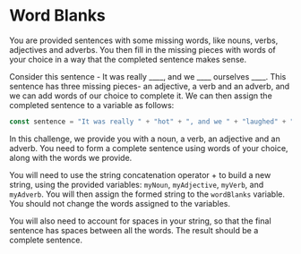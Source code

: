 # Word Blanks
You are provided sentences with some missing words, like nouns, verbs, adjectives and adverbs. You then fill in the missing pieces with words of your choice in a way that the completed sentence makes sense.

Consider this sentence - It was really ____, and we ____ ourselves ____. This sentence has three missing pieces- an adjective, a verb and an adverb, and we can add words of our choice to complete it. We can then assign the completed sentence to a variable as follows:
```javascript
const sentence = "It was really " + "hot" + ", and we " + "laughed" + " ourselves " + "silly" + ".";
```

In this challenge, we provide you with a noun, a verb, an adjective and an adverb. You need to form a complete sentence using words of your choice, along with the words we provide.

You will need to use the string concatenation operator + to build a new string, using the provided variables: ```myNoun```, ```myAdjective```, ```myVerb```, and ```myAdverb```. You will then assign the formed string to the ```wordBlanks``` variable. You should not change the words assigned to the variables.

You will also need to account for spaces in your string, so that the final sentence has spaces between all the words. The result should be a complete sentence.
